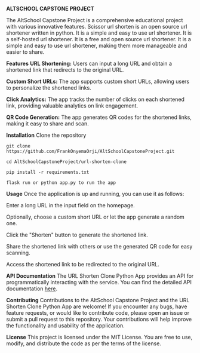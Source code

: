 **ALTSCHOOL CAPSTONE PROJECT**

The AltSchool Capstone Project is a comprehensive educational project with various innovative features. 
Scissor url shorten is an open source url shortener written in python. It is a simple and easy to use url shortener. 
It is a self-hosted url shortener. It is a free and open source url shortener. It is a simple and easy to use url shortener,
making them more manageable and easier to share.

**Features**
**URL Shortening:** Users can input a long URL and obtain a shortened link that redirects to the original URL.

**Custom Short URLs:** The app supports custom short URLs, allowing users to personalize the shortened links.

**Click Analytics:** The app tracks the number of clicks on each shortened link, providing valuable analytics on link engagement.

**QR Code Generation:** The app generates QR codes for the shortened links, making it easy to share and scan.


**Installation**
Clone the repository

`git clone https://github.com/FrankOnyemaOrji/AltSchoolCapstoneProject.git`

`cd AltSchoolCapstoneProject/url-shorten-clone`

`pip install -r requirements.txt`

`flask run or python app.py to run the app`


**Usage**
Once the application is up and running, you can use it as follows:

Enter a long URL in the input field on the homepage.

Optionally, choose a custom short URL or let the app generate a random one.

Click the "Shorten" button to generate the shortened link.

Share the shortened link with others or use the generated QR code for easy scanning.

Access the shortened link to be redirected to the original URL.

**API Documentation**
The URL Shorten Clone Python App provides an API for programmatically interacting with the service. 
You can find the detailed API documentation [here](https://frankonyemaorji.stoplight.io/docs/capstoneproject/branches/main/msa6nmvv6owsu-readme).

**Contributing**
Contributions to the AltSchool Capstone Project and the URL Shorten Clone Python App are welcome! If you encounter any bugs, have feature requests, or would like to contribute code, please open an issue or submit a pull request to this repository. Your contributions will help improve the functionality and usability of the application.

**License**
This project is licensed under the MIT License. You are free to use, modify, and distribute the code as per the terms of the license.

